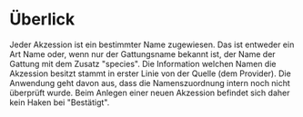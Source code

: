 <!-- TITLE: Identity Verification -->
<!-- SUBTITLE: A quick summary of Identity Verification -->

# Überlick
Jeder Akzession ist ein bestimmter Name zugewiesen. Das ist entweder ein Art Name oder, wenn nur der Gattungsname bekannt ist, der Name der Gattung mit dem Zusatz "species". Die Information welchen Namen die Akzession besitzt stammt in erster Linie von der Quelle (dem Provider). Die Anwendung geht davon aus, dass die Namenszuordnung intern noch nicht überprüft wurde. Beim Anlegen einer neuen Akzession befindet sich daher kein Haken bei "Bestätigt".
